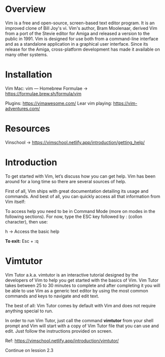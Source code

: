 # Overview

Vim  is a free and open-source, screen-based text editor program. It is an improved clone of Bill Joy's vi. Vim's author, Bram Moolenaar, derived Vim from a port of the Stevie editor for Amiga and released a version to the public in 1991. Vim is designed for use both from a command-line interface and as a standalone application in a graphical user interface. Since its release for the Amiga, cross-platform development has made it available on many other systems.

# Installation

Vim Mac: vim — Homebrew Formulae -> https://formulae.brew.sh/formula/vim

Plugins: https://vimawesome.com/ 
Lear vim playing: https://vim-adventures.com/ 

# Resources

Vinschool -> https://vimschool.netlify.app/introduction/getting_help/


# Introduction

To get started with Vim, let’s discuss how you can get help. Vim has been around for a long time so there are several sources of help.

First of all, Vim ships with great documentation detailing its usage and commands. And best of all, you can quickly access all that information from Vim itself:

To access help you need to be in Command Mode (more on modes in the following sections). For now, type the ESC key followed by : (collon character), then use:

h -> Access the basic help

**To exit:** Esc + :q

# Vimtutor

Vim Tutor a.k.a. vimtutor is an interactive tutorial designed by the developers of Vim to help you get started with the basics of Vim. Vim Tutor takes between 25 to 30 minutes to complete and after completing it you will be able to use Vim as a generic text editor by using the most common commands and keys to navigate and edit text.

The best of all: Vim Tutor comes by default with Vim and does not require anything special to run.

In order to run Vim Tutor, just call the command **vimtutor** from your shell prompt and Vim will start with a copy of Vim Tutor file that you can use and edit. Just follow the instructions provided on screen.

Ref: https://vimschool.netlify.app/introduction/vimtutor/

Continue on lession 2.3
